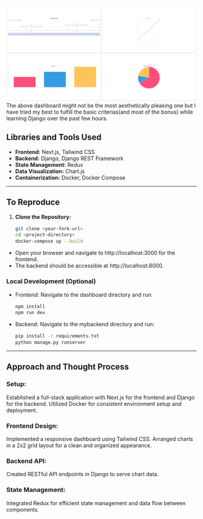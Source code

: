 ![Dashboard](./imgs/img.png)
The above dashboard might not be the most aesthetically pleasing one but I have tried my best to fulfill the basic criterias(and most of the bonus) while learning Django over the past few hours.

## Libraries and Tools Used

- **Frontend:** Next.js, Tailwind CSS
- **Backend:** Django, Django REST Framework
- **State Management:** Redux
- **Data Visualization:** Chart.js
- **Containerization:** Docker, Docker Compose

---

## To Reproduce

1. **Clone the Repository:**
   ```bash
   git clone <your-fork-url>
   cd <project-directory>
   docker-compose up --build
   ```

- Open your browser and navigate to http://localhost:3000 for the frontend.
- The backend should be accessible at http://localhost:8000.

### Local Development (Optional)

- Frontend: Navigate to the dashboard directory and run:
  ```bash
  npm install
  npm run dev
  ```
- Backend: Navigate to the mybackend directory and run:

    ```bash
    pip install -r requirements.txt
    python manage.py runserver
    ```

---

## Approach and Thought Process
### Setup:
Established a full-stack application with Next.js for the frontend and Django for the backend.
Utilized Docker for consistent environment setup and deployment.
### Frontend Design:
Implemented a responsive dashboard using Tailwind CSS.
Arranged charts in a 2x2 grid layout for a clean and organized appearance.
### Backend API:
Created RESTful API endpoints in Django to serve chart data.
### State Management:
Integrated Redux for efficient state management and data flow between components.
